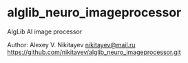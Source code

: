 # alglib_neuro_imageprocessor
AlgLib AI image processor

   Author: Alexey V. Nikitayev
   nikitayev@mail.ru
   https://github.com/nikitayev/alglib_neuro_imageprocessor.git